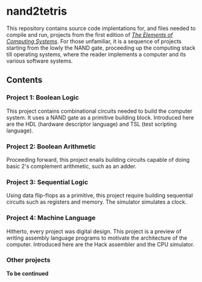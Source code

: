 # nand2tetris

This repository contains source code implentations for, and files needed to compile and run, projects from the first edition of [*The Elements of Computing Systems*](https://www.nand2tetris.org/). For those unfamiliar, it is a sequence of projects starting from the lowly the NAND gate, proceeding up the computing stack till operating systems, where the reader implements a computer and its various software systems.

## Contents ##

### Project 1: Boolean Logic ###

This project contains combinational circuits needed to build the computer system. It uses a NAND gate as a primitive building block. Introduced here are the HDL (hardware descriptor language) and TSL (test scripting language).

### Project 2: Boolean Arithmetic ###

Proceeding forward, this project enails building circuits capable of doing basic 2's complement arithmetic, such as an adder.

### Project 3: Sequential Logic ###

Using data flip-flops as a primitive, this project require building sequential circuits such as registers and memory. The simulator simulates a clock.

### Project 4: Machine Language ###

Hitherto, every project was digital design. This project is a preview of writing assembly language programs to motivate the architecture of the computer. Introduced here are the Hack assembler and the CPU simulator.

### Other projects ###

**To be continued**
